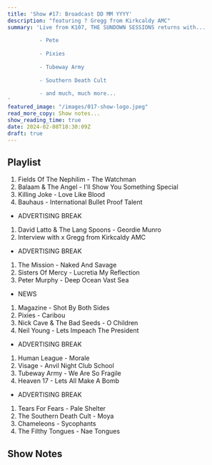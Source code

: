 ```yaml
---
title: 'Show #17: Broadcast DD MM YYYY'
description: "featuring ? Gregg from Kirkcaldy AMC"
summary: 'Live from K107, THE SUNDOWN SESSIONS returns with...
 
          - Pete
                    
          - Pixies
          
          - Tubeway Army
          
          - Southern Death Cult
          
          - and much, much more...
'
featured_image: "/images/017-show-logo.jpeg"
read_more_copy: Show notes...
show_reading_time: true
date: 2024-02-08T18:30:09Z
draft: true
---
```


## Playlist

1. Fields Of The Nephilim - The Watchman
2. Balaam & The Angel - I'll Show You Something Special
3. Killing Joke - Love Like Blood
4. Bauhaus - International Bullet Proof Talent

- ADVERTISING BREAK

1. David Latto & The Lang Spoons - Geordie Munro
2. Interview with x Gregg from Kirkcaldy AMC

- ADVERTISING BREAK

1. The Mission - Naked And Savage
2. Sisters Of Mercy - Lucretia My Reflection
3. Peter Murphy - Deep Ocean Vast Sea

- NEWS

1. Magazine - Shot By Both Sides
2. Pixies - Caribou
3. Nick Cave & The Bad Seeds - O Children
4. Neil Young - Lets Impeach The President

- ADVERTISING BREAK

1. Human League - Morale
2. Visage - Anvil Night Club School
3. Tubeway Army - We Are So Fragile
4. Heaven 17 - Lets All Make A Bomb

- ADVERTISING BREAK

1. Tears For Fears - Pale Shelter
2. The Southern Death Cult - Moya
3. Chameleons - Sycophants
4. The Filthy Tongues - Nae Tongues

## Show Notes
